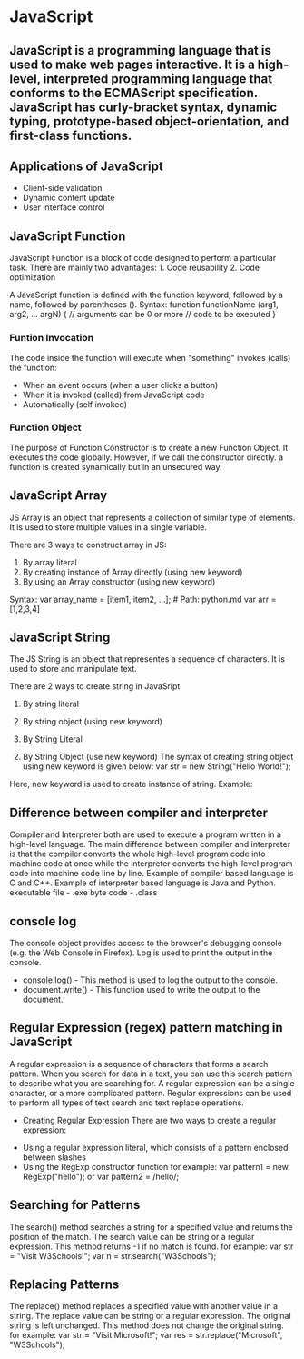 # JavaScript
## JavaScript is a programming language that is used to make web pages interactive. It is a high-level, interpreted programming language that conforms to the ECMAScript specification. JavaScript has curly-bracket syntax, dynamic typing, prototype-based object-orientation, and first-class functions.

## Applications of JavaScript
- Client-side validation
- Dynamic content update
- User interface control

## JavaScript Function
JavaScript Function is a block of code designed to perform a particular task. There are mainly two advantages: 1. Code reusability 2. Code optimization

A JavaScript function is defined with the function keyword, followed by a name, followed by parentheses ().
Syntax:
function functionName (arg1, arg2, ... argN) {
  // arguments can be 0 or more
  // code to be executed
}

### Funtion Invocation
The code inside the function will execute when "something" invokes (calls) the function:
- When an event occurs (when a user clicks a button)
- When it is invoked (called) from JavaScript code
- Automatically (self invoked)

### Function Object
The purpose of Function Constructor is to create a new Function Object. It executes the code globally. However, if we call the constructor directly. a function is created synamically but in an unsecured way.

## JavaScript Array
JS Array is an object that represents a collection of similar type of elements. It is used to store multiple values in a single variable.

There are 3 ways to construct array in JS:
1. By array literal
2. By creating instance of Array directly (using new keyword)
3. By using an Array constructor (using new keyword)

Syntax:
var array_name = [item1, item2, ...]; # Path: python.md
var arr = [1,2,3,4]

## JavaScript String
The JS String is an object that representes a sequence of characters. It is used to store and manipulate text.

There are 2 ways to create string in JavaSript
1. By string literal
2. By string object (using new keyword)

1. By String Literal
<script>
  var str = "Hello World!";
  document.write(str);
</script>

2. By String Object (use new keyword)
The syntax of creating string object using new keyword is given below:
var str = new String("Hello World!");

Here, new keyword is used to create instance of string.
Example:
<!DOCTYPE html>
<html>
<body>
<script>
  var str = new String("Hello World!");
  document.write(str);
</script>
</body>
</html> 

## Difference between compiler and interpreter
Compiler and Interpreter both are used to execute a program written in a high-level language. The main difference between compiler and interpreter is that the compiler converts the whole high-level program code into machine code at once while the interpreter converts the high-level program code into machine code line by line. Example of compiler based language is C and C++. Example of interpreter based language is Java and Python.
executable file - .exe
byte code - .class

## console log
The console object provides access to the browser's debugging console (e.g. the Web Console in Firefox). Log is used to print the output in the console.

* console.log() - This method is used to log the output to the console.
* document.write() - This function used to write the output to the document.

## Regular Expression (regex) pattern matching in JavaScript
A regular expression is a sequence of characters that forms a search pattern. When you search for data in a text, you can use this search pattern to describe what you are searching for. A regular expression can be a single character, or a more complicated pattern. Regular expressions can be used to perform all types of text search and text replace operations.

* Creating Regular Expression
There are two ways to create a regular expression:
- Using a regular expression literal, which consists of a pattern enclosed between slashes
- Using the RegExp constructor function
for example:
var pattern1 = new RegExp("hello");
or
var pattern2 = /hello/;

## Searching for Patterns
The search() method searches a string for a specified value and returns the position of the match. The search value can be string or a regular expression. This method returns -1 if no match is found.
for example:
var str = "Visit W3Schools!";
var n = str.search("W3Schools");

## Replacing Patterns
The replace() method replaces a specified value with another value in a string. The replace value can be string or a regular expression. The original string is left unchanged. This method does not change the original string.
for example:
var str = "Visit Microsoft!";
var res = str.replace("Microsoft", "W3Schools");
